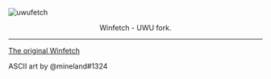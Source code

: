 ![uwufetch](https://user-images.githubusercontent.com/39361743/151651600-a1dcfcac-9068-4eca-b21a-942ba8906a9a.png)

<p align="center">Winfetch - UWU fork.</p>

---

[The original Winfetch](https://github.com/kiedtl/winfetch)

ASCII art by @mineland#1324
